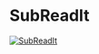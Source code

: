 # SubReadIt

[![SubReadIt](https://github.com/bordercitycoder/SubReadIt/blob/master/images/subreadit_resize.gif?branch=master)](https://github.com/bordercitycoder/SubReadIt/blob/master/images/subreadit_resize.gif)
